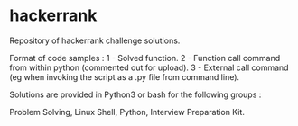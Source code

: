 # hackerrank
Repository of hackerrank challenge solutions.

Format of code samples :
1 - Solved function.
2 - Function call command from within python (commented out for upload).
3 - External call command (eg when invoking the script as a .py file from command line).

Solutions are provided in Python3 or bash for the following groups :

Problem Solving, 
Linux Shell, 
Python, 
Interview Preparation Kit.

